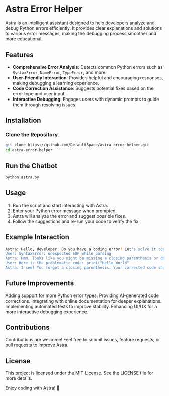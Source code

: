 # Astra Error Helper

Astra is an intelligent assistant designed to help developers analyze and debug Python errors efficiently. It provides clear explanations and solutions to various error messages, making the debugging process smoother and more educational.

## Features

- **Comprehensive Error Analysis**: Detects common Python errors such as `SyntaxError`, `NameError`, `TypeError`, and more.
- **User-Friendly Interaction**: Provides helpful and encouraging responses, making debugging a learning experience.
- **Code Correction Assistance**: Suggests potential fixes based on the error type and user input.
- **Interactive Debugging**: Engages users with dynamic prompts to guide them through resolving issues.

## Installation

### Clone the Repository
```sh
git clone https://github.com/DefaultSpace/astra-error-helper.git
cd astra-error-helper
```
## Run the Chatbot
```sh
python astra.py
```
## Usage
1. Run the script and start interacting with Astra.
2. Enter your Python error message when prompted.
3. Astra will analyze the error and suggest possible fixes.
4. Follow the suggestions and re-run your code to verify the fix.

## Example Interaction
```sh
Astra: Hello, developer! Do you have a coding error? Let's solve it together!
User: SyntaxError: unexpected EOF while parsing
Astra: Hmm, looks like you might be missing a closing parenthesis or quotation mark. Check your code for unclosed statements.
User: Here is the problematic code: print("Hello World"
Astra: I see! You forgot a closing parenthesis. Your corrected code should be: print("Hello World")
```

## Future Improvements
Adding support for more Python error types.
Providing AI-generated code corrections.
Integrating with online documentation for deeper explanations.
Implementing automated tests to improve stability.
Enhancing UI/UX for a more interactive debugging experience.

## Contributions
Contributions are welcome! Feel free to submit issues, feature requests, or pull requests to improve Astra.

## License
This project is licensed under the MIT License. See the LICENSE file for more details.

Enjoy coding with Astra! 🚀


